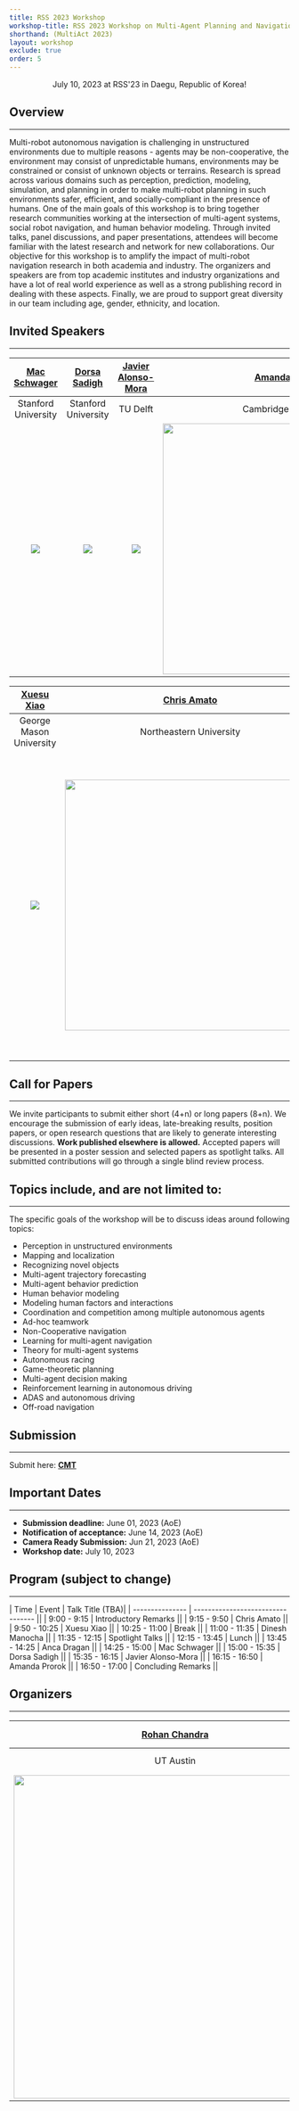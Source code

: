 ```yaml
---
title: RSS 2023 Workshop
workshop-title: RSS 2023 Workshop on Multi-Agent Planning and Navigation in Challenging Environments
shorthand: (MultiAct 2023)
layout: workshop
exclude: true
order: 5
---
```


<center> July 10, 2023 at RSS'23 in Daegu, Republic of Korea!</center>

Overview
--------  
***

Multi-robot autonomous navigation is challenging in unstructured environments due to multiple reasons - agents may be non-cooperative, the environment may consist of unpredictable humans, environments may be constrained or consist of unknown objects or terrains. Research is spread across various domains such as perception, prediction, modeling, simulation, and planning in order to make multi-robot planning in such environments safer, efficient, and socially-compliant in the presence of humans. One of the main goals of this workshop is to bring together research communities working at the intersection of multi-agent systems, social robot navigation, and human behavior modeling. Through invited talks, panel discussions, and paper presentations, attendees will become familiar with the latest research and network for new collaborations. Our objective for this workshop is to amplify the impact of multi-robot navigation research in both academia and industry. The organizers and speakers are from top academic institutes and industry organizations and have a lot of real world experience as well as a strong publishing record in dealing with these aspects. Finally, we are proud to support great diversity in our team including age, gender, ethnicity, and location.

<!-- 
[Tweets by BADUE22](https://twitter.com/BADUE22?ref_src=twsrc%5Etfw)

[](https://twitter.com/BADUE22?ref_src=twsrc%5Etfw)

Follow us on Twitter to stay updated ! -->

Invited Speakers
----------------
***

| [Mac Schwager](https://web.stanford.edu/~schwager/) | [Dorsa Sadigh](https://dorsa.fyi/) | [Javier Alonso-Mora](http://www.alonsomora.com/) | [Amanda Prorok](https://proroklab.org/wp/) |
| :--------------------: | :--------------------: | :--------------------: | :--------------------: |
| Stanford University    | Stanford University    | TU Delft           | Cambridge University    | 
| <img src="https://obj.umiacs.umd.edu/badue-accepted/rss/mac.png"> | <img src="https://obj.umiacs.umd.edu/badue-accepted/rss/dorsa.png"> | <img src="https://obj.umiacs.umd.edu/badue-accepted/rss/javier.png">  | <img src="https://obj.umiacs.umd.edu/badue-accepted/rss/amanda.png" width=450 height=450>| 



| [Xuesu Xiao](https://cs.gmu.edu/~xiao/) | [Chris Amato](https://www.ccs.neu.edu/home/camato/) | [Anca Dragan](https://people.eecs.berkeley.edu/~anca/) | [Dinesh Manocha](https://www.cs.umd.edu/people/dmanocha) |
| :--------------------: | :--------------------: | :--------------------: | :--------------------: |
| George Mason University        | Northeastern University      | UC Berkeley    | University of Maryland       |
| <img src="https://obj.umiacs.umd.edu/badue-accepted/rss/xuesu.png"> | <img src="https://obj.umiacs.umd.edu/badue-accepted/rss/chris.png" width=450 height=450> | <img src="https://obj.umiacs.umd.edu/badue-accepted/rss/anca.png" width=550 height=550> | <img src="https://obj.umiacs.umd.edu/badue-accepted/rss/dinesh.png"> |


Call for Papers
---------------
***

We invite participants to submit either short (4+n) or long papers (8+n). We encourage the submission of early ideas, late-breaking results, position papers, or open research questions that are likely to generate interesting discussions. **Work published elsewhere is allowed.** Accepted papers will be presented in a poster session and selected papers as spotlight talks. All submitted contributions will go through a single blind review process.

  

Topics include, and are not limited to:
---------------
***

The specific goals of the workshop will be to discuss ideas around following topics:

* Perception in unstructured environments
* Mapping and localization
* Recognizing novel objects
* Multi-agent trajectory forecasting
* Multi-agent behavior prediction
* Human behavior modeling 
* Modeling human factors and interactions
* Coordination and competition among multiple autonomous agents
* Ad-hoc teamwork
* Non-Cooperative navigation
* Learning for multi-agent navigation
* Theory for multi-agent systems
* Autonomous racing
* Game-theoretic planning
* Multi-agent decision making 
* Reinforcement learning in autonomous driving
* ADAS and autonomous driving
* Off-road navigation


  

Submission
---------------
***

Submit here: [**CMT**](https://cmt3.research.microsoft.com/MultiAct2023/Submission/Index)


Important Dates
---------------
***

*   **Submission deadline:** June 01, 2023 (AoE)
*   **Notification of acceptance:** June 14, 2023 (AoE)
*   **Camera Ready Submission:** Jun 21, 2023 (AoE)
*   **Workshop date:** July 10, 2023 


Program (subject to change)
---------------
***

| Time            | Event                             | Talk Title (TBA)|
| --------------- | --------------------------------- ||
| 9:00 - 9:15     | Introductory Remarks              ||
| 9:15 - 9:50     | Chris Amato                       ||
| 9:50 - 10:25    | Xuesu Xiao                        ||
| 10:25 - 11:00   | Break                             ||
| 11:00 - 11:35   | Dinesh Manocha                    ||
| 11:35 - 12:15   | Spotlight Talks                   ||
| 12:15 - 13:45   | Lunch                             ||
| 13:45 - 14:25   | Anca Dragan                       ||
| 14:25 - 15:00   | Mac Schwager                      ||
| 15:00 - 15:35   | Dorsa Sadigh                      ||
| 15:35 - 16:15   | Javier Alonso-Mora                ||
| 16:15 - 16:50   | Amanda Prorok                     ||
| 16:50 - 17:00   | Concluding Remarks                ||


  

<!-- #### Accepted Spotlight Papers (in order of presentation)

1.  [Exploring Contrastive Learning with Attention for Self-Driving Generalization](https://obj.umiacs.umd.edu/badue-accepted/7.pdf)  
    Laura Y Zheng (University of Maryland, College Park); Yu Shen (University of Maryland - College Park); Ming C Lin (UMD-CP & UNC-CH )
2.  [Inverse Reinforcement Learning with Hybrid-weight Trust-region Optimization and Curriculum Learning for Autonomous Maneuvering](https://obj.umiacs.umd.edu/badue-accepted/3.pdf)  
    Yu Shen (University of Maryland - College Park); Weizi Li (University of North Carolina at Chapel Hill); Ming C Lin (UMD-CP & UNC-CH )
3.  [Imitative Planning using Conditional Normalizing Flow](https://obj.umiacs.umd.edu/badue-accepted/2.pdf)  
    Shubhankar Agarwal (University of Texas at Austin); Harshit Sikchi (University of Texas at Austin); Cole Gulino (Uber Advanced Technologies Group); Eric Wilkinson (Uber Advanced Technologies Group ); Shivam Gautam (Aurora Innovations Inc.)
4.  [Motion Primitives Based Kinodynamic RRT for Autonomous Vehicle Navigation in Complex Environments](https://obj.umiacs.umd.edu/badue-accepted/12.pdf)  
    Shubham Kedia (University of Illinois, Urbana-Champaign); Sambhu Harimanas Karumanchi (University of Illinois, Urbana-Champaign)
5.  [Real-time Autonomous Parking in Unstructured Scenarios with an Indirect Optimal Control Approach](https://obj.umiacs.umd.edu/badue-accepted/8.pdf)  
    Edoardo Pagot (University of Trento); Mattia Piccinini (University of Trento); Alice Plebe (University of Trento); Enrico Bertolazzi (University of Trento); Francesco Biral ( University of Trento)
6.  [Data-Efficient Collaborative Decentralized Thermal-Inertial Odometry](https://obj.umiacs.umd.edu/badue-accepted/5.pdf)  
    Vincenzo Polizzi (Robotics and Perception Group, University of Zurich); Robert Hewitt (Jet Propulsion Laboratory, California Institute of Technology); Javier Hidalgo-Carrió (University of Zurich); Jeff Delaune (Jet Propulsion Laboratory, California Institute of Technology); Davide Scaramuzza (University of Zurich & ETH Zurich, Switzerland)
7.  [Multi-Event-Camera Depth Estimation and Outlier Rejection by Refocused Events Fusion](https://obj.umiacs.umd.edu/badue-accepted/4.pdf)  
    Suman Ghosh (TU Berlin); Guillermo Gallego (TU Berlin) -->

  
Organizers
---------------
***

| [Rohan Chandra](http://rohanchandra30.github.io/) | [Negar Mehr](http://negar.web.illinois.edu/) | [Joydeep Biswas](https://www.joydeepb.com/) | [Peter Stone](https://www.cs.utexas.edu/~pstone/) |
| :--------------------: | :--------------------: | :--------------------: | :--------------------: |
| UT Austin     | UIUC     | UT Austin          | UT Austin     | 
| <img src="https://obj.umiacs.umd.edu/badue-accepted/rss/rohan.png" width=580 height=580> | <img src="https://obj.umiacs.umd.edu/badue-accepted/rss/negar.png"> | <img src="https://obj.umiacs.umd.edu/badue-accepted/rss/joydeep.png" width=580 height=580> | <img src="https://obj.umiacs.umd.edu/badue-accepted/rss/peter.png"> | 

<!-- # Multi-Agent Planning and Navigation in Challenging Environments

## Overview

Multi-robot autonomous navigation is challenging in unstructured environments due to multiple reasons - agents may be non-cooperative, the environment may consist of unpredictable humans, environments may be constrained or consist of unknown objects or terrains. Research is spread across various domains such as perception, prediction, modeling, simulation, and planning in order to make multi-robot planning in such environments safer, efficient, and socially-compliant in the presence of humans. One of the main goals of this workshop is to bring together research communities working at the intersection of multi-agent systems, social robot navigation, and human behavior modeling. Through invited talks, panel discussions, and paper presentations, attendees will become familiar with the latest research and network for new collaborations. Our objective for this workshop is to amplify the impact of multi-robot navigation research in both academia and industry. The organizers and speakers are from top academic institutes and industry organizations and have a lot of real world experience as well as a strong publishing record in dealing with these aspects. Finally, we are proud to support great diversity in our team including age, gender, ethnicity, and location.

## Date and Location

The workshop will be held on 10th or 14th July, 2023 in Daegu, Republic of Korea.

## Agenda

- [9 - 9:15] Introductory Remarks
- [9:15 - 9:50] Talk 1 - Mac Schwager
- [9:50 - 10:25] Talk 2 - Dorsa Sadigh
- [10:25 - 11:00] Break
- [11:00 - 11:35] Talk 3 - Javier Alonso-Mora 
- [11:35 - 12:15] Spotlight Talks
- [12:15 - 13:45] Lunch
- [13:45 - 14:25] Talk 4 - Amanda Prorok
- [14:25 - 15:00] Talk 5 - Xuesu Xiao
- [15:00 - 15:35] Talk 6 - Chris Amato
- [15:35 - 16:15] Talk 7 - Anca Dragan
- [16:15 - 16:50] Talk 8 - Dinesh Manocha
- [16:50 - 17:00] Concluding Remarks



## Speakers

- Mac Schwager
- Dorsa Sadigh
- Javier Alonso-Mora
- Amanda Prorok
- Xuesu Xiao
- Chris Amato
- Anca Dragan
- Dinesh Manocha


## Call for Papers

To be announced.

## Registration

The workshop fee is [insert fee]. To register, please [insert registration details].

## Contact

For more information or to ask questions, please contact us at [rchandra@utexas.edu]. -->
